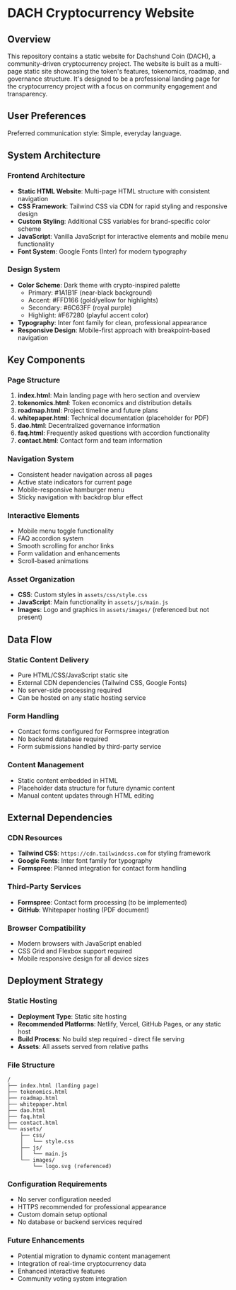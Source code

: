 # DACH Cryptocurrency Website

## Overview

This repository contains a static website for Dachshund Coin (DACH), a community-driven cryptocurrency project. The website is built as a multi-page static site showcasing the token's features, tokenomics, roadmap, and governance structure. It's designed to be a professional landing page for the cryptocurrency project with a focus on community engagement and transparency.

## User Preferences

Preferred communication style: Simple, everyday language.

## System Architecture

### Frontend Architecture
- **Static HTML Website**: Multi-page HTML structure with consistent navigation
- **CSS Framework**: Tailwind CSS via CDN for rapid styling and responsive design
- **Custom Styling**: Additional CSS variables for brand-specific color scheme
- **JavaScript**: Vanilla JavaScript for interactive elements and mobile menu functionality
- **Font System**: Google Fonts (Inter) for modern typography

### Design System
- **Color Scheme**: Dark theme with crypto-inspired palette
  - Primary: #1A1B1F (near-black background)
  - Accent: #FFD166 (gold/yellow for highlights)
  - Secondary: #6C63FF (royal purple)
  - Highlight: #F67280 (playful accent color)
- **Typography**: Inter font family for clean, professional appearance
- **Responsive Design**: Mobile-first approach with breakpoint-based navigation

## Key Components

### Page Structure
1. **index.html**: Main landing page with hero section and overview
2. **tokenomics.html**: Token economics and distribution details
3. **roadmap.html**: Project timeline and future plans
4. **whitepaper.html**: Technical documentation (placeholder for PDF)
5. **dao.html**: Decentralized governance information
6. **faq.html**: Frequently asked questions with accordion functionality
7. **contact.html**: Contact form and team information

### Navigation System
- Consistent header navigation across all pages
- Active state indicators for current page
- Mobile-responsive hamburger menu
- Sticky navigation with backdrop blur effect

### Interactive Elements
- Mobile menu toggle functionality
- FAQ accordion system
- Smooth scrolling for anchor links
- Form validation and enhancements
- Scroll-based animations

### Asset Organization
- **CSS**: Custom styles in `assets/css/style.css`
- **JavaScript**: Main functionality in `assets/js/main.js`
- **Images**: Logo and graphics in `assets/images/` (referenced but not present)

## Data Flow

### Static Content Delivery
- Pure HTML/CSS/JavaScript static site
- External CDN dependencies (Tailwind CSS, Google Fonts)
- No server-side processing required
- Can be hosted on any static hosting service

### Form Handling
- Contact forms configured for Formspree integration
- No backend database required
- Form submissions handled by third-party service

### Content Management
- Static content embedded in HTML
- Placeholder data structure for future dynamic content
- Manual content updates through HTML editing

## External Dependencies

### CDN Resources
- **Tailwind CSS**: `https://cdn.tailwindcss.com` for styling framework
- **Google Fonts**: Inter font family for typography
- **Formspree**: Planned integration for contact form handling

### Third-Party Services
- **Formspree**: Contact form processing (to be implemented)
- **GitHub**: Whitepaper hosting (PDF document)

### Browser Compatibility
- Modern browsers with JavaScript enabled
- CSS Grid and Flexbox support required
- Mobile responsive design for all device sizes

## Deployment Strategy

### Static Hosting
- **Deployment Type**: Static site hosting
- **Recommended Platforms**: Netlify, Vercel, GitHub Pages, or any static host
- **Build Process**: No build step required - direct file serving
- **Assets**: All assets served from relative paths

### File Structure
```
/
├── index.html (landing page)
├── tokenomics.html
├── roadmap.html
├── whitepaper.html
├── dao.html
├── faq.html
├── contact.html
└── assets/
    ├── css/
    │   └── style.css
    ├── js/
    │   └── main.js
    └── images/
        └── logo.svg (referenced)
```

### Configuration Requirements
- No server configuration needed
- HTTPS recommended for professional appearance
- Custom domain setup optional
- No database or backend services required

### Future Enhancements
- Potential migration to dynamic content management
- Integration of real-time cryptocurrency data
- Enhanced interactive features
- Community voting system integration
